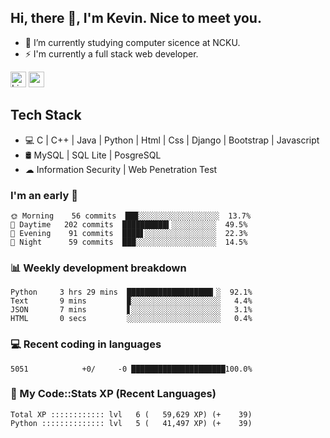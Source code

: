 ## Hi, there 👋, I'm Kevin. Nice to meet you.

- 🌱 I’m currently studying computer sicence at NCKU.
- ⚡ I'm currently a full stack web developer.

<a href="https://www.linkedin.com/in/kevin12686/"><img alt="LinkedIn" src="https://img.shields.io/badge/linkedin%20-%230077B5.svg?&style=for-the-badge&logo=linkedin&logoColor=white" height=25></a>
<a href="https://www.instagram.com/kevin12686/"><img src="https://img.shields.io/badge/instagram-3f729b?&style=for-the-badge&logo=instagram&logoColor=white" height=25></a>

## Tech Stack

* 💻 C | C++ | Java | Python | Html | Css | Django | Bootstrap | Javascript
* 🛢️ MySQL | SQL Lite | PosgreSQL
* ☁ Information Security | Web Penetration Test

### I'm an early 🐤

<!-- early_bird start -->

```text
🌞 Morning    56 commits  ██▉░░░░░░░░░░░░░░░░░░  13.7%
🌆 Daytime   202 commits  ██████████▍░░░░░░░░░░  49.5%
🌃 Evening    91 commits  ████▋░░░░░░░░░░░░░░░░  22.3%
🌙 Night      59 commits  ███░░░░░░░░░░░░░░░░░░  14.5%
```

<!-- early_bird end -->

### 📊 Weekly development breakdown

<!-- code_time start -->

```text
Python     3 hrs 29 mins  ███████████████████▎░  92.1%
Text       9 mins         ▉░░░░░░░░░░░░░░░░░░░░   4.4%
JSON       7 mins         ▋░░░░░░░░░░░░░░░░░░░░   3.1%
HTML       0 secs         ░░░░░░░░░░░░░░░░░░░░░   0.4%
```

<!-- code_time end -->

### 💻 Recent coding in languages

<!-- code_diff start -->

```text
5051            +0/     -0 █████████████████████100.0%
```

<!-- code_diff end -->

### 🧰 My Code::Stats XP (Recent Languages)

<!-- codestats start -->

```text
Total XP :::::::::::: lvl   6 (   59,629 XP) (+    39)
Python :::::::::::::: lvl   5 (   41,497 XP) (+    39)
```

<!-- codestats end -->
